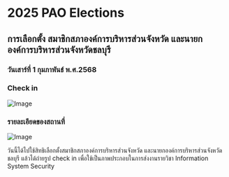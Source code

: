 # 2025 PAO Elections

## การเลือกตั้ง สมาชิกสภาองค์การบริหารส่วนจังหวัด และนายกองค์การบริหารส่วนจังหวัดชลบุรี
### วันเสาร์ที่ 1 กุมภาพันธ์ พ.ศ.2568

### Check in
![Image](https://github.com/user-attachments/assets/ab1f45f9-15a1-45d0-9869-c34c3e0a5e06)

### รายละเอียดของสถานที่
![Image](https://github.com/user-attachments/assets/914d2d11-ddc0-4d37-b25f-66dc7327ae2a)

วันนี้ได้ไปใช้สิทธิเลือกตั้งสมาชิกสภาองค์การบริหารส่วนจังหวัด และนายกองค์การบริหารส่วนจังหวัดชลบุรี แล้วได้ถ่ายรูป check in เพื่อใช้เป็นภาพประกอบในการส่งงานรายวิชา Information System Security
